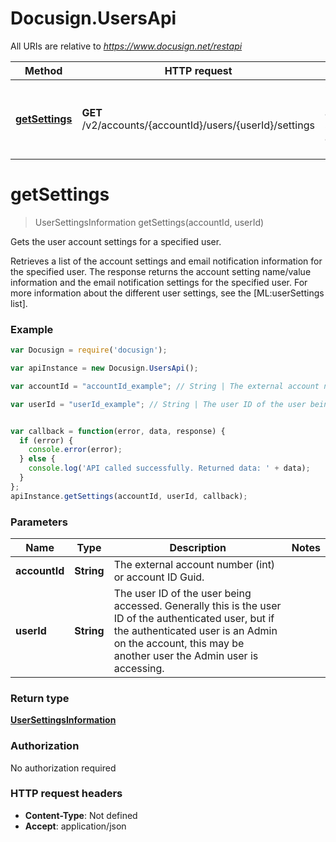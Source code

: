 # Docusign.UsersApi

All URIs are relative to *https://www.docusign.net/restapi*

Method | HTTP request | Description
------------- | ------------- | -------------
[**getSettings**](UsersApi.md#getSettings) | **GET** /v2/accounts/{accountId}/users/{userId}/settings | Gets the user account settings for a specified user.


<a name="getSettings"></a>
# **getSettings**
> UserSettingsInformation getSettings(accountId, userId)

Gets the user account settings for a specified user.

Retrieves a list of the account settings and email notification information for the specified user.  The response returns the account setting name/value information and the email notification settings for the specified user. For more information about the different user settings, see the [ML:userSettings list].

### Example
```javascript
var Docusign = require('docusign');

var apiInstance = new Docusign.UsersApi();

var accountId = "accountId_example"; // String | The external account number (int) or account ID Guid.

var userId = "userId_example"; // String | The user ID of the user being accessed. Generally this is the user ID of the authenticated user, but if the authenticated user is an Admin on the account, this may be another user the Admin user is accessing.


var callback = function(error, data, response) {
  if (error) {
    console.error(error);
  } else {
    console.log('API called successfully. Returned data: ' + data);
  }
};
apiInstance.getSettings(accountId, userId, callback);
```

### Parameters

Name | Type | Description  | Notes
------------- | ------------- | ------------- | -------------
 **accountId** | **String**| The external account number (int) or account ID Guid. | 
 **userId** | **String**| The user ID of the user being accessed. Generally this is the user ID of the authenticated user, but if the authenticated user is an Admin on the account, this may be another user the Admin user is accessing. | 

### Return type

[**UserSettingsInformation**](UserSettingsInformation.md)

### Authorization

No authorization required

### HTTP request headers

 - **Content-Type**: Not defined
 - **Accept**: application/json

